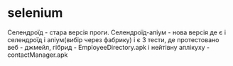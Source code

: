 # selenium
Селендроїд - стара версія проги. 
Селендроїд-апіум  - нова версія де є і селендроїд і апіум(вибір через фабрику)
і є 3 тести, де протестовано веб - джмейл, гібрид - EmployeeDirectory.apk і нейтівну аплікуху - contactManager.apk
